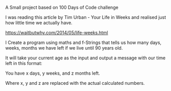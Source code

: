 A Small project based on 100 Days of Code challenge

I was reading this article by Tim Urban - Your Life in Weeks and realised just how little time we actually have.

https://waitbutwhy.com/2014/05/life-weeks.html

I Create a program using maths and f-Strings that tells us how many days, weeks, months we have left if we live until 90 years old.

It will take your current age as the input and output a message with our time left in this format:

You have x days, y weeks, and z months left.

Where x, y and z are replaced with the actual calculated numbers.
